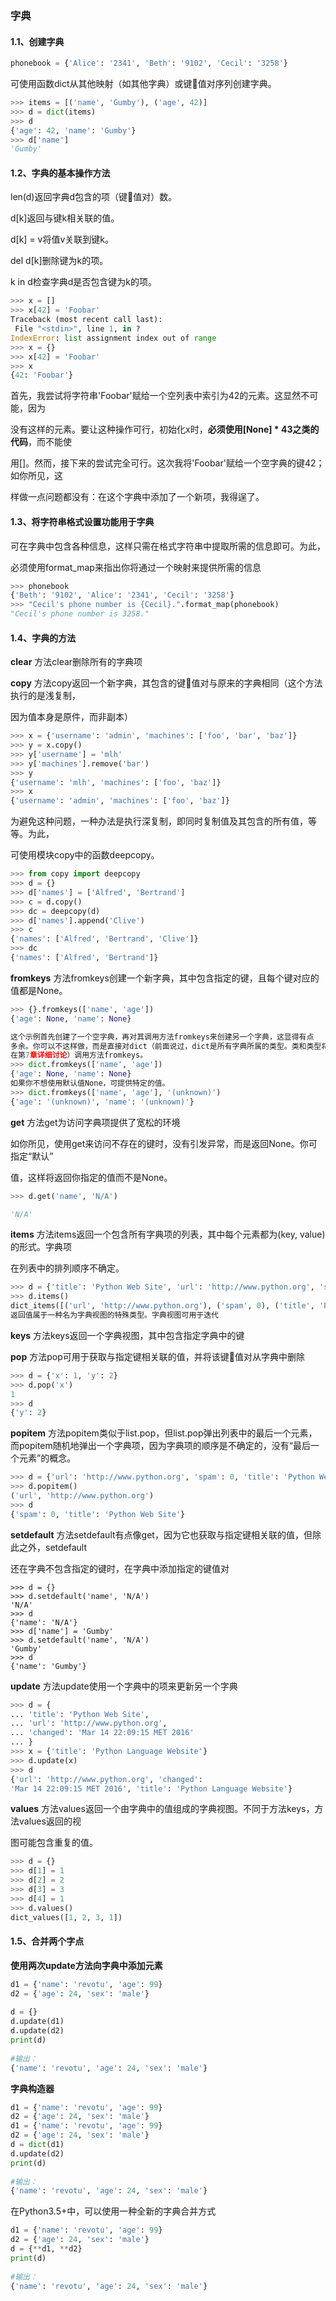 ### 字典

#### 1.1、创建字典

```python
phonebook = {'Alice': '2341', 'Beth': '9102', 'Cecil': '3258'}
```

可使用函数dict从其他映射（如其他字典）或键值对序列创建字典。

```python
>>> items = [('name', 'Gumby'), ('age', 42)] 
>>> d = dict(items) 
>>> d 
{'age': 42, 'name': 'Gumby'} 
>>> d['name'] 
'Gumby'
```

#### 1.2、字典的基本操作方法

 len(d)返回字典d包含的项（键值对）数。

d[k]返回与键k相关联的值。

d[k] = v将值v关联到键k。 

del d[k]删除键为k的项。

k in d检查字典d是否包含键为k的项。

```python
>>> x = [] 
>>> x[42] = 'Foobar' 
Traceback (most recent call last): 
 File "<stdin>", line 1, in ? 
IndexError: list assignment index out of range 
>>> x = {} 
>>> x[42] = 'Foobar' 
>>> x 
{42: 'Foobar'}
```

​		首先，我尝试将字符串'Foobar'赋给一个空列表中索引为42的元素。这显然不可能，因为

没有这样的元素。要让这种操作可行，初始化x时，**必须使用[None] * 43之类的代码**，而不能使

用[]。然而，接下来的尝试完全可行。这次我将'Foobar'赋给一个空字典的键42；如你所见，这

样做一点问题都没有：在这个字典中添加了一个新项，我得逞了。

#### 1.3、将字符串格式设置功能用于字典

​	可在字典中包含各种信息，这样只需在格式字符串中提取所需的信息即可。为此，

必须使用format_map来指出你将通过一个映射来提供所需的信息

```python
>>> phonebook 
{'Beth': '9102', 'Alice': '2341', 'Cecil': '3258'} 
>>> "Cecil's phone number is {Cecil}.".format_map(phonebook) 
"Cecil's phone number is 3258."
```

#### 1.4、字典的方法

**clear** 方法clear删除所有的字典项

**copy** 方法copy返回一个新字典，其包含的键值对与原来的字典相同（这个方法执行的是浅复制，

因为值本身是原件，而非副本）

```python
>>> x = {'username': 'admin', 'machines': ['foo', 'bar', 'baz']} 
>>> y = x.copy() 
>>> y['username'] = 'mlh' 
>>> y['machines'].remove('bar') 
>>> y 
{'username': 'mlh', 'machines': ['foo', 'baz']} 
>>> x 
{'username': 'admin', 'machines': ['foo', 'baz']}
```

为避免这种问题，一种办法是执行深复制，即同时复制值及其包含的所有值，等等。为此，

可使用模块copy中的函数deepcopy。

```python
>>> from copy import deepcopy 
>>> d = {} 
>>> d['names'] = ['Alfred', 'Bertrand'] 
>>> c = d.copy() 
>>> dc = deepcopy(d) 
>>> d['names'].append('Clive') 
>>> c 
{'names': ['Alfred', 'Bertrand', 'Clive']} 
>>> dc 
{'names': ['Alfred', 'Bertrand']}
```

**fromkeys** 方法fromkeys创建一个新字典，其中包含指定的键，且每个键对应的值都是None。

```python
>>> {}.fromkeys(['name', 'age']) 
{'age': None, 'name': None}

这个示例首先创建了一个空字典，再对其调用方法fromkeys来创建另一个字典，这显得有点
多余。你可以不这样做，而是直接对dict（前面说过，dict是所有字典所属的类型。类和类型将
在第7章详细讨论）调用方法fromkeys。
>>> dict.fromkeys(['name', 'age']) 
{'age': None, 'name': None}
如果你不想使用默认值None，可提供特定的值。
>>> dict.fromkeys(['name', 'age'], '(unknown)') 
{'age': '(unknown)', 'name': '(unknown)'}
```

**get** 方法get为访问字典项提供了宽松的环境

如你所见，使用get来访问不存在的键时，没有引发异常，而是返回None。你可指定“默认”

值，这样将返回你指定的值而不是None。

```python
>>> d.get('name', 'N/A') 

'N/A' 
```

**items** 方法items返回一个包含所有字典项的列表，其中每个元素都为(key, value)的形式。字典项

在列表中的排列顺序不确定。

```python
>>> d = {'title': 'Python Web Site', 'url': 'http://www.python.org', 'spam': 0} 
>>> d.items() 
dict_items([('url', 'http://www.python.org'), ('spam', 0), ('title', 'Python Web Site')])
返回值属于一种名为字典视图的特殊类型。字典视图可用于迭代
```

**keys** 方法keys返回一个字典视图，其中包含指定字典中的键

**pop** 方法pop可用于获取与指定键相关联的值，并将该键值对从字典中删除

```python
>>> d = {'x': 1, 'y': 2} 
>>> d.pop('x') 
1 
>>> d 
{'y': 2}
```

**popitem** 方法popitem类似于list.pop，但list.pop弹出列表中的最后一个元素，而popitem随机地弹出一个字典项，因为字典项的顺序是不确定的，没有“最后一个元素”的概念。

```python
>>> d = {'url': 'http://www.python.org', 'spam': 0, 'title': 'Python Web Site'} 
>>> d.popitem() 
('url', 'http://www.python.org') 
>>> d 
{'spam': 0, 'title': 'Python Web Site'}
```

**setdefault** 方法setdefault有点像get，因为它也获取与指定键相关联的值，但除此之外，setdefault

还在字典不包含指定的键时，在字典中添加指定的键值对

```
>>> d = {} 
>>> d.setdefault('name', 'N/A') 
'N/A' 
>>> d 
{'name': 'N/A'} 
>>> d['name'] = 'Gumby' 
>>> d.setdefault('name', 'N/A') 
'Gumby' 
>>> d 
{'name': 'Gumby'}
```

**update** 方法update使用一个字典中的项来更新另一个字典

```python
>>> d = { 
... 'title': 'Python Web Site', 
... 'url': 'http://www.python.org', 
... 'changed': 'Mar 14 22:09:15 MET 2016' 
... }
>>> x = {'title': 'Python Language Website'} 
>>> d.update(x) 
>>> d 
{'url': 'http://www.python.org', 'changed': 
'Mar 14 22:09:15 MET 2016', 'title': 'Python Language Website'}
```

**values** 方法values返回一个由字典中的值组成的字典视图。不同于方法keys，方法values返回的视

图可能包含重复的值。

```python
>>> d = {} 
>>> d[1] = 1 
>>> d[2] = 2 
>>> d[3] = 3 
>>> d[4] = 1 
>>> d.values() 
dict_values([1, 2, 3, 1])
```



#### 1.5、合并两个字点

**使用两次update方法向字典中添加元素**

```python
d1 = {'name': 'revotu', 'age': 99}
d2 = {'age': 24, 'sex': 'male'}
 
d = {}
d.update(d1) 
d.update(d2)
print(d)
 
#输出：
{'name': 'revotu', 'age': 24, 'sex': 'male'}
```

**字典构造器**

```python
d1 = {'name': 'revotu', 'age': 99}
d2 = {'age': 24, 'sex': 'male'}
d1 = {'name': 'revotu', 'age': 99}
d2 = {'age': 24, 'sex': 'male'}
d = dict(d1)             
d.update(d2)
print(d)
 
#输出：
{'name': 'revotu', 'age': 24, 'sex': 'male'}
```

在Python3.5+中，可以使用一种全新的字典合并方式

```python
d1 = {'name': 'revotu', 'age': 99}
d2 = {'age': 24, 'sex': 'male'}
d = {**d1, **d2}        
print(d)     
 
#输出：
{'name': 'revotu', 'age': 24, 'sex': 'male'} 
```

